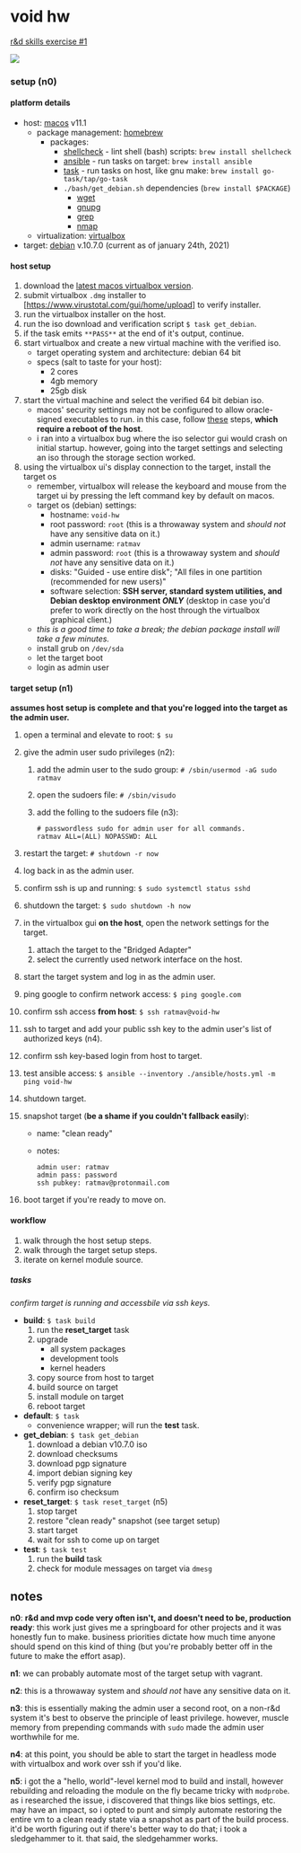 void hw
=======

[r&d skills exercise #1](https://docs.google.com/document/d/1U1PTHOdcUMUCC1rkcZGMazNkQCOCfjCV8aRPjYLxLEg/edit?ts=60073946)

![](https://upload.wikimedia.org/wikipedia/commons/9/96/Animated_glider_emblem.gif)

### setup (n0)

#### platform details

* host: [macos](https://support.apple.com/guide/mac-help/welcome/mac) v11.1
  * package management: [homebrew](https://docs.brew.sh/)
    * packages:
      * [shellcheck](https://github.com/koalaman/shellcheck#how-to-use) - lint shell (bash) scripts: `brew install shellcheck`
      * [ansible](https://docs.ansible.com/ansible/latest/index.html) - run tasks on target: `brew install ansible`
      * [task](https://taskfile.dev/#/) - run tasks on host, like gnu make: `brew install go-task/tap/go-task`
      * `./bash/get_debian.sh` dependencies (`brew install $PACKAGE`)
        * [wget](https://www.gnu.org/software/wget/manual/)
        * [gnupg](https://gnupg.org/documentation/manuals/gnupg/)
        * [grep](https://www.gnu.org/software/grep/manual/)
        * [nmap](https://nmap.org/book/man.html)
  * virtualization: [virtualbox](https://www.virtualbox.org/wiki/Documentation)
* target: [debian](https://www.debian.org/doc/) v.10.7.0 (current as of january 24th, 2021)

#### host setup

1. download the [latest macos virtualbox version](https://download.virtualbox.org/virtualbox/6.1.18/VirtualBox-6.1.18-142142-OSX.dmg).
1. submit virtualbox `.dmg` installer to [https://www.virustotal.com/gui/home/upload] to verify installer.
1. run the virtualbox installer on the host.
1. run the iso download and verification script `$ task get_debian`.
1. if the task emits `**PASS**` at the end of it's output, continue.
1. start virtualbox and create a new virtual machine with the verified iso.
    * target operating system and architecture: debian 64 bit
    * specs (salt to taste for your host):
        * 2 cores
        * 4gb memory
        * 25gb disk
1. start the virtual machine and select the verified 64 bit debian iso.
    * macos' security settings may not be configured to allow oracle-signed executables to run. in this case, follow [these](https://howtogeek.com/658047/how-to-fix-virtualboxs-“kernel-driver-not-installed-rc-1908-error/) steps, **which require a reboot of the host**.
    * i ran into a virtualbox bug where the iso selector gui would crash on initial startup. however, going into the target settings and selecting an iso through the storage section worked.
1. using the virtualbox ui's display connection to the target, install the target os
    * remember, virtualbox will release the keyboard and mouse from the target ui by pressing the left command key by default on macos.
    * target os (debian) settings:
        * hostname: `void-hw`
        * root password: `root` (this is a throwaway system and _should not_ have any sensitive data on it.)
        * admin username: `ratmav`
        * admin password: `root` (this is a throwaway system and _should not_ have any sensitive data on it.)
        * disks: "Guided - use entire disk"; "All files in one partition (recommended for new users)"
        * software selection: **SSH server, standard system utilities, and Debian desktop environment _ONLY_** (desktop in case you'd prefer to work directly on the host through the virtualbox graphical client.)
    * _this is a good time to take a break; the debian package install will take a few minutes._
    * install grub on `/dev/sda`
    * let the target boot
    * login as admin user

#### target setup (n1)

**assumes host setup is complete and that you're logged into the target as the admin user.**

1. open a terminal and elevate to root: `$ su`
1. give the admin user sudo privileges (n2):
    1. add the admin user to the sudo group: `# /sbin/usermod -aG sudo ratmav`
    1. open the sudoers file: `# /sbin/visudo`
    1. add the folling to the sudoers file (n3):

        ```shell
        # passwordless sudo for admin user for all commands.
        ratmav ALL=(ALL) NOPASSWD: ALL
        ```

1. restart the target: `# shutdown -r now`
1. log back in as the admin user.
1. confirm ssh is up and running: `$ sudo systemctl status sshd`
1. shutdown the target: `$ sudo shutdown -h now`
1. in the virtualbox gui **on the host**, open the network settings for the target.
    1. attach the target to the "Bridged Adapter"
    1. select the currently used network interface on the host.
1. start the target system and log in as the admin user.
1. ping google to confirm network access: `$ ping google.com`
1. confirm ssh access **from host**: `$ ssh ratmav@void-hw`
1. ssh to target and add your public ssh key to the admin user's list of authorized keys (n4).
1. confirm ssh key-based login from host to target.
1. test ansible access: `$ ansible --inventory ./ansible/hosts.yml -m ping void-hw`
1. shutdown target.
1. snapshot target (**be a shame if you couldn't fallback easily**):
    * name: "clean ready"
    * notes:

        ```
        admin user: ratmav
        admin pass: password
        ssh pubkey: ratmav@protonmail.com
        ```

1. boot target if you're ready to move on.

#### workflow

1. walk through the host setup steps.
1. walk through the target setup steps.
1. iterate on kernel module source.

##### tasks

_confirm target is running and accessbile via ssh keys._

* **build**: `$ task build`
    1. run the **reset_target** task
    1. upgrade
        * all system packages
        * development tools
        * kernel headers
    1. copy source from host to target
    1. build source on target
    1. install module on target
    1. reboot target
* **default**: `$ task`
    * convenience wrapper; will run the **test** task.
* **get_debian**: `$ task get_debian`
    1. download a debian v10.7.0 iso
    1. download checksums
    1. download pgp signature
    1. import debian signing key
    1. verify pgp signature
    1. confirm iso checksum
* **reset_target**: `$ task reset_target` (n5)
    1. stop target
    1. restore "clean ready" snapshot (see target setup)
    1. start target
    1. wait for ssh to come up on target
* **test**: `$ task test`
    1. run the **build** task
    1. check for module messages on target via `dmesg`

## notes

**n0**: **r&d and mvp code very often isn't, and doesn't need to be, production ready**: this work just gives me a springboard for other projects and it was honestly fun to make. business priorities dictate how much time anyone should spend on this kind of thing (but you're probably better off in the future to make the effort asap).

**n1**: we can probably automate most of the target setup with vagrant.

**n2**: this is a throwaway system and _should not_ have any sensitive data on it.

**n3**: this is essentially making the admin user a second root, on a non-r&d system it's best to observe the principle of least privilege. however, muscle memory from prepending commands with `sudo` made the admin user worthwhile for me.

**n4**: at this point, you should be able to start the target in headless mode with virtualbox and work over ssh if you'd like.

**n5**: i got the a "hello, world"-level kernel mod to build and install, however rebuilding and reloading the module on the fly became tricky with `modprobe`. as i researched the issue, i discovered that things like bios settings, etc. may have an impact, so i opted to punt and simply automate restoring the entire vm to a clean ready state via a snapshot as part of the build process. it'd be worth figuring out if there's better way to do that; i took a sledgehammer to it. that said, the sledgehammer works.

